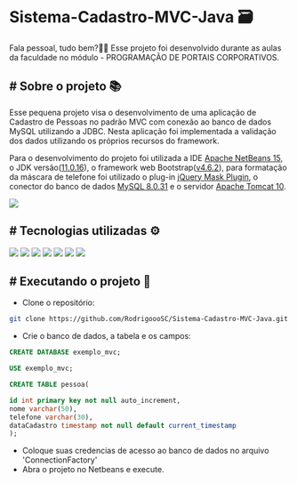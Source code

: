 # Sistema-Cadastro-MVC-Java 🗃
Fala pessoal, tudo bem?🖖🏽 Esse projeto foi desenvolvido durante as aulas da faculdade no módulo - PROGRAMAÇÃO DE PORTAIS CORPORATIVOS.

## # Sobre o projeto 📚
Esse pequena projeto visa o desenvolvimento de uma aplicação de Cadastro de Pessoas no padrão MVC com conexão ao banco de dados MySQL utilizando a JDBC.
Nesta aplicação foi implementada a validação dos dados utilizando os próprios recursos do framework.

Para o desenvolvimento do projeto foi utilizada a IDE <a href="https://netbeans.apache.org/download/index.html">Apache NetBeans 15</a>, o JDK versão(<a href="https://www.oracle.com/br/java/technologies/javase/jdk11-archive-downloads.html" target="_blank">11.0.16</a>), o framework  web Bootstrap(<a href="https://getbootstrap.com/docs/4.6/getting-started/introduction/" target="_blank">v4.6.2</a>), para formatação da máscara de telefone foi utilizado o plug-in <a href="https://igorescobar.github.io/jQuery-Mask-Plugin/" target="_blank">jQuery Mask Plugin</a>, o conector do banco de dados <a href="https://dev.mysql.com/downloads/connector/odbc/" target="_blank">MySQL 8.0.31</a> e o servidor <a href="https://tomcat.apache.org/download-10.cgi">Apache Tomcat 10</a>.

<div class="center">
  <img src="SistemaCadastroMVCJava/web/Others/ExecuçãoDoProjeto.gif">
</div>

## # Tecnologias utilizadas ⚙
<div>
 <img src="https://img.shields.io/badge/HTML5-E34F26?style=for-the-badge&logo=html5&logoColor=white" />
 <img src="https://img.shields.io/badge/JavaScript-323330?style=for-the-badge&logo=javascript&logoColor=F7DF1E" />
 <img src="https://img.shields.io/badge/Bootstrap-563D7C?style=for-the-badge&logo=bootstrap&logoColor=white" />   
 <img src="https://img.shields.io/badge/MySQL-005C84?style=for-the-badge&logo=mysql&logoColor=white">
 <img src="https://img.shields.io/badge/Java-ED8B00?style=for-the-badge&logo=java&logoColor=white">
 <img src="https://img.shields.io/badge/Git-E34F26?style=for-the-badge&logo=git&logoColor=white" /> 
 <img src="https://img.shields.io/badge/Apache-D22128?style=for-the-badge&logo=Apache&logoColor=white"> 
</div>

## # Executando o projeto 🚀
- Clone o repositório:
```bash
git clone https://github.com/RodrigoooSC/Sistema-Cadastro-MVC-Java.git
```
- Crie o banco de dados, a tabela e os campos:
```sql
CREATE DATABASE exemplo_mvc;

USE exemplo_mvc;

CREATE TABLE pessoa(

id int primary key not null auto_increment,
nome varchar(50),
telefone varchar(30),
dataCadastro timestamp not null default current_timestamp
);
```
- Coloque suas credencias de acesso ao banco de dados no arquivo 'ConnectionFactory'
- Abra o projeto no Netbeans e execute.
